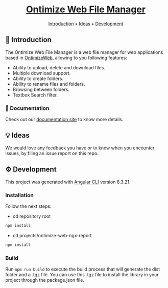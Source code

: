
<h1 align="center">
  <div style="display:inline-block;vertical-align: middle;">
    <a name="logo" href="https://ontimizeweb.github.io/docs/v8/filemanager/">
      Ontimize Web File Manager
    </a>
  </div>
</h1>

<p align="center">
  <a href="#-introduction">Introduction</a> •
  <a href="#-ideas">Ideas</a> •
  <a href="#gear-development">Development</a>
</p>

## 📜 Introduction

The Ontimize Web File Manager is a web file manager for web applications based in [OntimizeWeb](https://github.com/OntimizeWeb/ontimize-web-ngx), allowing to you following features:

- Ability to upload, delete and download files.
- Multiple download support.
- Ability to create folders.
- Ability to rename files and folders.
- Browsing between folders.
- Textbox Search filter.

### 📖 Documentation

Check out our [documentation site](https://ontimizeweb.github.io/docs/v8/filemanager/) to know more details.

## 💡 Ideas

We would love any feedback you have or to know when you encounter issues, by filing an issue report on this repo.


## :gear: Development

This project was generated with [Angular CLI](https://github.com/angular/angular-cli) version 8.3.21.

### Installation

Follow the next steps:

  - cd repository root
```bash
npm install
```
  - cd projects/ontimize-web-ngx-report
```bash
npm install
```

### Build

Run `npm run build` to execute the build process that will generate the dist folder and a .tgz file.
You can use this .tgz file to install the library in your project through the package.json file.
